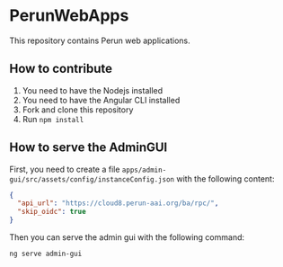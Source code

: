 # PerunWebApps

This repository contains Perun web applications.
## How to contribute
1) You need to have the Nodejs installed
2) You need to have the Angular CLI installed
3) Fork and clone this repository
4) Run `npm install`

## How to serve the AdminGUI

First, you need to create a file `apps/admin-gui/src/assets/config/instanceConfig.json` with the following content:
```json
{
  "api_url": "https://cloud8.perun-aai.org/ba/rpc/",
  "skip_oidc": true
}
```
Then you can serve the admin gui with the following command:
```shell script
ng serve admin-gui
```
